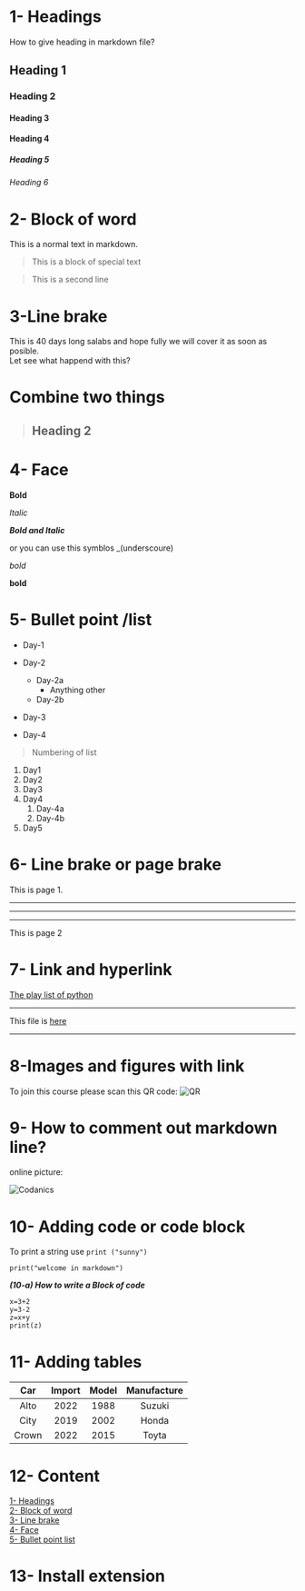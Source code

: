 # 1- Headings
How to give heading in markdown file?
## Heading 1
### Heading 2
#### Heading 3 
#### Heading 4 
##### Heading 5
###### Heading 6

# 2- Block of word

This is a normal text in markdown.
>This is a block of special text

>This is a second line

# 3-Line brake

This is 40 days long salabs and hope fully we will cover it as soon as posible.\
Let see what happend with this?

# Combine two things 
 >## Heading 2

 # 4- Face 
 **Bold**

*Italic*

 ***Bold and Italic***

 or you can use this symblos _(underscoure)

 _bold_

 __bold__

 # 5- Bullet point /list

- Day-1
 
- Day-2

    - Day-2a
        - Anything other
    - Day-2b

- Day-3

- Day-4

> Numbering of list

1. Day1
2. Day2
3. Day3
4. Day4
    1. Day-4a
    2. Day-4b
5. Day5

# 6- Line brake or page brake 

This is page 1.

--- 
***
___

This is page 2


# 7- Link and hyperlink

[The play list of python](https://www.youtube.com/@Codanics)
***
[File_name]: https://www.youtube.com/@Codanics
This file is [here](File_name)
***

# 8-Images and figures with link 

To join this course please scan this QR code:
![QR](qr.png)

# 9- How to comment out markdown line?

<!--Welcome to markdown language-->

online picture:

![Codanics](https://www.google.com/search?q=codanics&sca_esv=8a135002f6381ed6&sca_upv=1&udm=2&biw=1920&bih=953&ei=benpZvnsAeLUkdUP-JqJkA0&ved=0ahUKEwi516-w68qIAxViaqQEHXhNAtIQ4dUDCBA&uact=5&oq=codanics&gs_lp=Egxnd3Mtd2l6LXNlcnAiCGNvZGFuaWNzMgcQABiABBgYMgcQABiABBgYMgcQABiABBgYMgcQABiABBgYMgcQABiABBgYMgcQABiABBgYMgcQABiABBgYMgcQABiABBgYMgcQABiABBgYSLg3UM0KWJgycAJ4AJABAZgB3gGgAfsRqgEGMC4xMC4yuAEDyAEA-AEBmAIJoAK9DKgCAMICDRAAGIAEGLEDGEMYigXCAgoQABiABBhDGIoFwgIQEAAYgAQYsQMYQxiDARiKBcICCxAAGIAEGLEDGIMBwgIOEAAYgAQYsQMYgwEYigXCAgsQABiABBixAxiKBcICBBAAGAPCAggQABiABBixA8ICBRAAGIAEwgIJEAAYgAQYGBgKmAMBiAYBkgcFMS41LjOgB4A5&sclient=gws-wiz-serp#vhid=xZkpfcyU8hnTaM&vssid=mosaic)

# 10- Adding code or code block

To print a string use `print ("sunny")`

```
print("welcome in markdown")
```

***(10-a) How to write a Block of code***

```
x=3+2
y=3-2
z=x+y
print(z)
```

# 11- Adding tables

|Car|Import|Model|Manufacture|
|:---:|:-----:|:----:|:-----------:|
|Alto|2022|1988|Suzuki|
|City|2019|2002|Honda|
|Crown|2022|2015|Toyta|

# 12- Content

[1- Headings](#1--headings)\
[2- Block of word](#2--block-of-word)\
[3- Line brake](#3-line-brake)\
[4- Face](#4--face)\
[5- Bullet point list](#5--bullet-point-list)


# 13- Install extension













